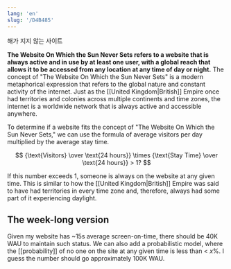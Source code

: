 ```yaml
---
lang: 'en'
slug: '/D4B485'
---
```


해가 지지 않는 사이트

**The Website On Which the Sun Never Sets refers to a website that is always active and in use by at least one user, with a global reach that allows it to be accessed from any location at any time of day or night.**
The concept of "The Website On Which the Sun Never Sets" is a modern metaphorical expression that refers to the global nature and constant activity of the internet. Just as the [[United Kingdom|British]] Empire once had territories and colonies across multiple continents and time zones, the internet is a worldwide network that is always active and accessible anywhere.

To determine if a website fits the concept of "The Website On Which the Sun Never Sets," we can use the formula of average visitors per day multiplied by the average stay time.

$$
{\text{Visitors} \over \text{24 hours}} \times {\text{Stay Time} \over \text{24 hours}} > 1?
$$

If this number exceeds 1, someone is always on the website at any given time. This is similar to how the [[United Kingdom|British]] Empire was said to have had territories in every time zone and, therefore, always had some part of it experiencing daylight.

## The week-long version

Given my website has ~15s average screen-on-time, there should be 40K WAU to maintain such status. We can also add a probabilistic model, where the [[probability]] of no one on the site at any given time is less than < $x$%. I guess the number should go approximately 100K WAU.
